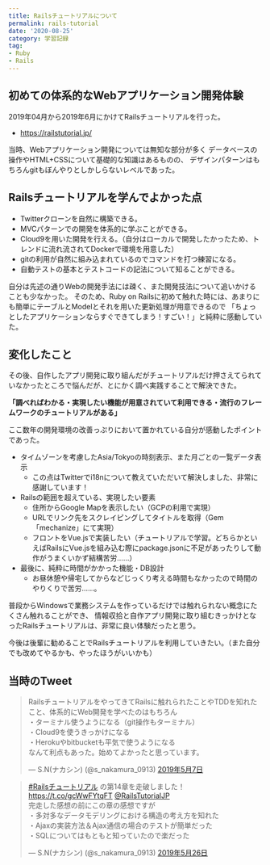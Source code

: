 ```yaml
---
title: Railsチュートリアルについて
permalink: rails-tutorial
date: '2020-08-25'
category: 学習記録
tag:
- Ruby
- Rails
---
```


## 初めての体系的なWebアプリケーション開発体験

2019年04月から2019年6月にかけてRailsチュートリアルを行った。

- https://railstutorial.jp/

当時、Webアプリケーション開発については無知な部分が多く
データベースの操作やHTML+CSSについて基礎的な知識はあるものの、
デザインパターンはもちろんgitもぼんやりとしかしらないレベルであった。

## Railsチュートリアルを学んでよかった点

- Twitterクローンを自然に構築できる。
- MVCパターンでの開発を体系的に学ぶことができる。
- Cloud9を用いた開発を行える。（自分はローカルで開発したかったため、トレンドに流れ流されてDockerで環境を用意した）
- gitの利用が自然に組み込まれているのでコマンドを打つ練習になる。
- 自動テストの基本とテストコードの記法について知ることができる。

自分は先述の通りWebの開発手法には疎く、また開発技法について追いかけることも少なかった。
そのため、Ruby on Railsに初めて触れた時には、あまりにも簡単にテーブルとModelとそれを用いた更新処理が用意できるので
「ちょっとしたアプリケーションならすぐできてしまう！すごい！」と純粋に感動していた。

## 変化したこと

その後、自作したアプリ開発に取り組んだがチュートリアルだけ押さえてられていなかったところで悩んだが、とにかく調べ実践することで解決できた。

**「調べればわかる・実現したい機能が用意されていて利用できる・流行のフレームワークのチュートリアルがある」**

ここ数年の開発環境の改善っぷりにおいて置かれている自分が感動したポイントであった。

- タイムゾーンを考慮したAsia/Tokyoの時刻表示、また月ごとの一覧データ表示
  - この点はTwitterでi18nについて教えていただいて解決しました、非常に感謝しています！
- Railsの範囲を超えている、実現したい要素
  - 住所からGoogle Mapを表示したい（GCPの利用で実現）
  - URLでリンク先をスクレイピングしてタイトルを取得（Gem「mechanize」にて実現）
  - フロントをVue.jsで実装したい（チュートリアルで学習。どちらかといえばRailsにVue.jsを組み込む際にpackage.jsonに不足があったりして動作がうまくいかず結構苦労……）
- 最後に、純粋に時間がかかった機能・DB設計
  - お昼休憩や帰宅してからなどじっくり考える時間もなかったので時間のやりくりで苦労……。

普段からWindowsで業務システムを作っているだけでは触れられない概念にたくさん触れることができ、
情報収拾と自作アプリ開発に取り組むきっかけとなったRailsチュートリアルは、非常に良い体験だったと思う。

今後は後輩に勧めることでRailsチュートリアルを利用していきたい。（また自分でも改めてやるかも、やったほうがいいかも）

## 当時のTweet

<blockquote class="twitter-tweet" data-lang="ja" data-theme="dark"><p lang="ja" dir="ltr">RailsチュートリアルをやってきてRailsに触れられたことやTDDを知れたこと、体系的にWeb開発を学べたのはもちろん<br>・ターミナル使うようになる（git操作もターミナル）<br>・Cloud9を使うきっかけになる<br>・Herokuやbitbucketも平気で使うようになる<br>なんて利点もあった。始めてよかったと思っています。</p>&mdash; S.N(ナカシン) (@s_nakamura_0913) <a href="https://twitter.com/s_nakamura_0913/status/1125796606328983552?ref_src=twsrc%5Etfw">2019年5月7日</a></blockquote> <script async src="https://platform.twitter.com/widgets.js" charset="utf-8"></script>

<blockquote class="twitter-tweet" data-lang="ja" data-theme="dark"><p lang="ja" dir="ltr"><a href="https://twitter.com/hashtag/Rails%E3%83%81%E3%83%A5%E3%83%BC%E3%83%88%E3%83%AA%E3%82%A2%E3%83%AB?src=hash&amp;ref_src=twsrc%5Etfw">#Railsチュートリアル</a> の第14章を走破しました！ <a href="https://t.co/gcWwFYtqFT">https://t.co/gcWwFYtqFT</a> <a href="https://twitter.com/RailsTutorialJP?ref_src=twsrc%5Etfw">@RailsTutorialJP</a><br>完走した感想の前にこの章の感想ですが<br>・多対多なデータモデリングにおける構造の考え方を知れた<br>・Ajaxの実装方法＆Ajax通信の場合のテストが簡単だった<br>・SQLについてはもともと知っていたので楽だった</p>&mdash; S.N(ナカシン) (@s_nakamura_0913) <a href="https://twitter.com/s_nakamura_0913/status/1132641801335058432?ref_src=twsrc%5Etfw">2019年5月26日</a></blockquote> <script async src="https://platform.twitter.com/widgets.js" charset="utf-8"></script>
